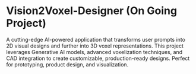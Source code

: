 # Vision2Voxel-Designer (On Going Project)
A cutting-edge AI-powered application that transforms user prompts into 2D visual designs and further into 3D voxel representations. This project leverages Generative AI models, advanced voxelization techniques, and CAD integration to create customizable, production-ready designs. Perfect for prototyping, product design, and visualization.
